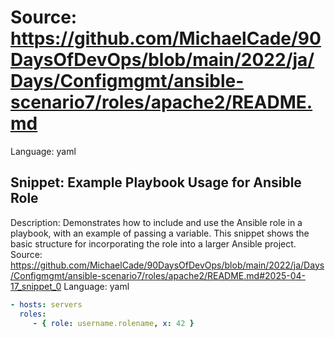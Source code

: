 # Source: https://github.com/MichaelCade/90DaysOfDevOps/blob/main/2022/ja/Days/Configmgmt/ansible-scenario7/roles/apache2/README.md
Language: yaml

## Snippet: Example Playbook Usage for Ansible Role
Description: Demonstrates how to include and use the Ansible role in a playbook, with an example of passing a variable. This snippet shows the basic structure for incorporating the role into a larger Ansible project.
Source: https://github.com/MichaelCade/90DaysOfDevOps/blob/main/2022/ja/Days/Configmgmt/ansible-scenario7/roles/apache2/README.md#2025-04-17_snippet_0
Language: yaml

```yaml
- hosts: servers
  roles:
     - { role: username.rolename, x: 42 }
```